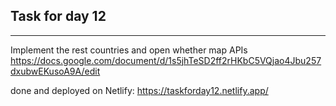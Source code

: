 Task for day 12
-----------------------------
-----------------------------
Implement the rest countries and open whether map APIs
https://docs.google.com/document/d/1s5jhTeSD2ff2rHKbC5VQjao4Jbu257dxubwEKusoA9A/edit

done and deployed on Netlify: https://taskforday12.netlify.app/
